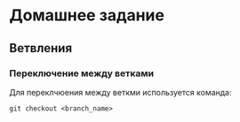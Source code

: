 # **Домашнее задание**
## Ветвления

### Переключение между ветками

Для переклчюения между веткми используется команда:

    git checkout <branch_name>